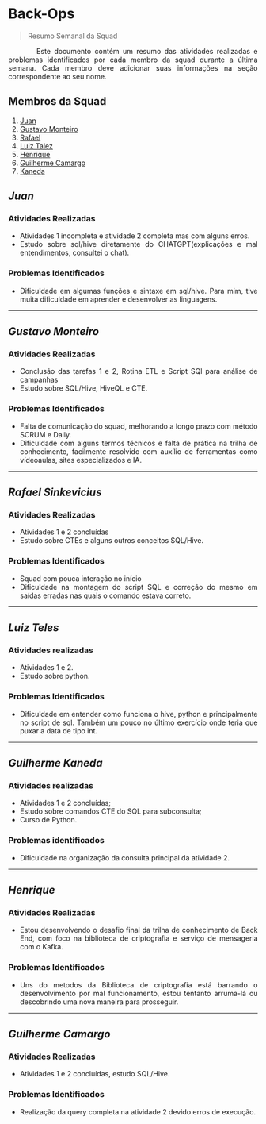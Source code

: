 # Back-Ops
<div style="text-align: justify;">

>Resumo Semanal da Squad

&nbsp;&nbsp;&nbsp;&nbsp;&nbsp;&nbsp;&nbsp;&nbsp;Este documento contém um resumo das atividades realizadas e problemas identificados por cada membro da squad durante a última semana. Cada membro deve adicionar suas informações na seção correspondente ao seu nome.

## Membros da Squad

1. [Juan](https://github.com/JJuanPablo)
2. [Gustavo Monteiro](https://github.com/gmgpx)
3. [Rafael](https://github.com/sinkevirns)
4. [Luiz Talez](https://github.com/LuizTeles06)
5. [Henrique](https://github.com/Henferper)
6. [Guilherme Camargo](https://github.com/GuilhermeAmargo)
7. [Kaneda](https://github.com/GuilhermeKaneda)


## *Juan*

### Atividades Realizadas
- Atividades 1 incompleta e atividade 2 completa mas com alguns erros. 
- Estudo sobre sql/hive diretamente do CHATGPT(explicações e mal entendimentos, consultei o chat).

### Problemas Identificados
- Dificuldade em algumas funções e sintaxe em sql/hive. Para mim, tive muita dificuldade em aprender e desenvolver as linguagens.

---
## *Gustavo Monteiro*

### Atividades Realizadas
- Conclusão das tarefas 1 e 2, Rotina ETL e Script SQl para análise de campanhas
- Estudo sobre SQL/Hive, HiveQL e CTE.

### Problemas Identificados
- Falta de comunicação do squad, melhorando a longo prazo com método SCRUM e Daily.
- Dificuldade com alguns termos técnicos e falta de prática na trilha de conhecimento, facilmente resolvido com auxílio de ferramentas como vídeoaulas, sites especializados e IA.
---

## *Rafael Sinkevicius*

### Atividades Realizadas
- Atividades 1 e 2 concluídas
- Estudo sobre CTEs e alguns outros conceitos SQL/Hive.

### Problemas Identificados
- Squad com pouca interação no início
- Dificuldade na montagem do script SQL e correção do mesmo em saídas erradas nas quais o comando estava correto.

---

## *Luiz Teles*

### Atividades realizadas
- Atividades 1 e 2.
- Estudo sobre python.


### Problemas Identificados
- Dificuldade em entender como funciona o hive, python e principalmente no script de sql. Também um pouco no último exercício onde teria que puxar a data de tipo int.

---

## *Guilherme Kaneda*

### Atividades realizadas
- Atividades 1 e 2 concluídas;
- Estudo sobre comandos CTE do SQL para subconsulta;
- Curso de Python.

### Problemas identificados
- Dificuldade na organização da consulta principal da atividade 2.

---

## *Henrique*

### Atividades Realizadas
- Estou desenvolvendo o desafio final da trilha de conhecimento de Back End, com foco na biblioteca de criptografia e serviço de mensageria com o Kafka. 

### Problemas Identificados
- Uns do metodos da Biblioteca de criptografia está barrando o desenvolvimento por mal funcionamento, estou tentanto arruma-lá ou descobrindo uma nova maneira para prosseguir. 

---

## *Guilherme Camargo*

### Atividades Realizadas
- Atividades 1 e 2 concluídas, estudo SQL/Hive.

### Problemas Identificados
- Realização da query completa na atividade 2 devido erros de execução.
</div>
